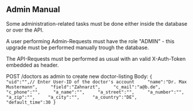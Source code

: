 ## Admin Manual

Some administration-related tasks must be done either inside the database or over the API.

A user performing Admin-Requests must have the role "ADMIN" - this upgrade must be performed manually trough the database.

The API-Requests must be performed as usual with an valid X-Auth-Token embedded as header.

POST /doctors as admin to create new doctor-listing
Body:
``{
​	"uid":"",// Enter User-ID of the doctor's account
​    "name":"Dr. Max Mustermann",
​    "field":"Zahnarzt",
​    "c_mail":"a@b.de",
​    "c_phone":"",
​    "a_name":"",
​    "a_street":"",
​    "a_number":"",
​    "a_zip":"",
​    "a_city":"",
​    "a_country":"DE",
​    "default_time":30
  }``